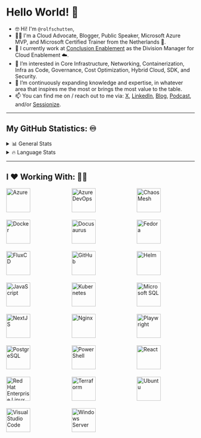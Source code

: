 # Hello World! 👋

- 🤓 Hi! I'm `@rolfschutten`,
- 👨‍💼 I'm a Cloud Advocate, Blogger, Public Speaker, Microsoft Azure MVP, and Microsoft Certified Trainer from the Netherlands 🌷.
- 💼 I currently work at [Conclusion Enablement](https://www.conclusion.nl/en/enablement) as the Division Manager for Cloud Enablement ☁️.
- 👀 I’m interested in Core Infrastructure, Networking, Containerization, Infra as Code, Governance, Cost Optimization, Hybrid Cloud, SDK, and Security.
- 🌱 I’m continuously expanding knowledge and expertise, in whatever area that inspires me the most or brings the most value to the table.
- 📫 You can find me on / reach out to me via: [X](https://x.com/rolf_schutten), [LinkedIn](https://www.linkedin.com/in/rolf-schutten/), [Blog](https://schutten.cloud/), [Podcast](https://www.youtube.com/@azuretalkspodcast), and/or [Sessionize](https://sessionize.com/rolf-schutten/).

---

## My GitHub Statistics: ♾️

<details>
  <summary>📊 General Stats</summary>
  
  ![RolfSchutten's GitHub stats](https://github-readme-stats.vercel.app/api?username=rolfschutten&theme=dark&show_icons=true)
  
</details>

<details>
  <summary>🔥 Language Stats</summary>
  
  [![Top Langs](https://github-readme-stats.vercel.app/api/top-langs/?username=rolfschutten&theme=dark&show_icons=true)](https://github.com/anuraghazra/github-readme-stats)
  
</details>

---

## I ❤️ Working With: 🧑‍💻
<div style="display: grid; grid-template-columns: repeat(3, 1fr); gap: 20px; justify-content: center;">
  <img src="https://upload.wikimedia.org/wikipedia/commons/thumb/f/fa/Microsoft_Azure.svg/2048px-Microsoft_Azure.svg.png" alt="Azure" width="64" height="64">
  <img src="https://www.svgrepo.com/show/448271/azure-devops.svg" alt="Azure DevOps" width="64" height="64">
  <img src="https://avatars.githubusercontent.com/u/59082378?s=200&v=4" alt="Chaos Mesh" width="64" height="64">
  <img src="https://www.svgrepo.com/show/353659/docker-icon.svg" alt="Docker" width="64" height="64">
  <img src="https://www.vectorlogo.zone/logos/docusaurus/docusaurus-official.svg" alt="Docusaurus" width="64" height="64">
  <img src="https://upload.wikimedia.org/wikipedia/commons/thumb/3/3f/Fedora_logo.svg/2048px-Fedora_logo.svg.png" alt="Fedora" width="64" height="64">
  <img src="https://avatars.githubusercontent.com/u/52158677?s=280&v=4" alt="FluxCD" width="64" height="64">
  <img src="https://seeklogo.com/images/G/github-logo-7880D80B8D-seeklogo.com.png" alt="GitHub" width="64" height="64">
  <img src="https://seeklogo.com/images/H/helm-logo-9208DB3EE5-seeklogo.com.png" alt="Helm" width="64" height="64">
  <img src="https://icons.veryicon.com/png/o/business/vscode-program-item-icon/javascript-3.png" alt="JavaScript" width="64" height="64">
  <img src="https://upload.wikimedia.org/wikipedia/commons/thumb/3/39/Kubernetes_logo_without_workmark.svg/2109px-Kubernetes_logo_without_workmark.svg.png" alt="Kubernetes" width="64" height="64">
  <img src="https://user-images.githubusercontent.com/4249331/52232852-e2c4f780-28bd-11e9-835d-1e3cf3e43888.png" alt="Microsoft SQL" width="64" height="64">
  <img src="https://www.svgrepo.com/show/354113/nextjs-icon.svg" alt="NextJS" width="64" height="64">
  <img src="https://www.svgrepo.com/show/373924/nginx.svg" alt="Nginx" width="64" height="64">
  <img src="https://img.stackshare.io/service/11955/default_48baa40615243f437bc3b182e62ddfe0290fca4b.png" alt="Playwright" width="64" height="64">
  <img src="https://upload.wikimedia.org/wikipedia/commons/thumb/2/29/Postgresql_elephant.svg/993px-Postgresql_elephant.svg.png" alt="PostgreSQL" width="64" height="64">
  <img src="https://raw.githubusercontent.com/gist/fsackur/9e4f98aaa3ba3984407e92e62a5f63bd/raw/6c858c46726541b48ddaaebab29c41c07a196394/PowerShell.svg" alt="PowerShell" width="64" height="64">
  <img src="https://upload.wikimedia.org/wikipedia/commons/thumb/a/a7/React-icon.svg/2300px-React-icon.svg.png" alt="React" width="64" height="64">
  <img src="https://upload.wikimedia.org/wikipedia/commons/thumb/d/d8/Red_Hat_logo.svg/2560px-Red_Hat_logo.svg.png" alt="Red Hat Enterprise Linux" width="64" height="64">
  <img src="https://www.svgrepo.com/show/354447/terraform-icon.svg" alt="Terraform" width="64" height="64">
  <img src="https://upload.wikimedia.org/wikipedia/commons/thumb/a/ab/Logo-ubuntu_cof-orange-hex.svg/1200px-Logo-ubuntu_cof-orange-hex.svg.png" alt="Ubuntu" width="64" height="64">
  <img src="https://upload.wikimedia.org/wikipedia/commons/thumb/9/9a/Visual_Studio_Code_1.35_icon.svg/2048px-Visual_Studio_Code_1.35_icon.svg.png" alt="Visual Studio Code" width="64" height="64">
  <img src="https://upload.wikimedia.org/wikipedia/commons/thumb/8/87/Windows_logo_-_2021.svg/2048px-Windows_logo_-_2021.svg.png" alt="Windows Server" width="64" height="64">
  <!-- Add more logos as needed -->
</div>
